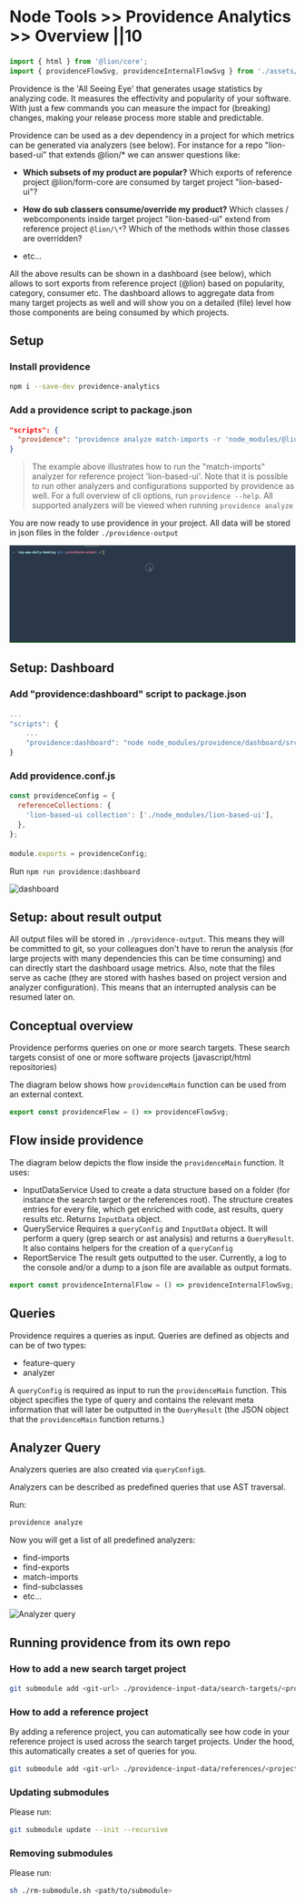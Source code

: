 # Node Tools >> Providence Analytics >> Overview ||10

```js script
import { html } from '@lion/core';
import { providenceFlowSvg, providenceInternalFlowSvg } from './assets/_mermaid.svg.js';
```

Providence is the 'All Seeing Eye' that generates usage statistics by analyzing code.
It measures the effectivity and popularity of your software.
With just a few commands you can measure the impact for (breaking) changes, making
your release process more stable and predictable.

Providence can be used as a dev dependency in a project for which metrics
can be generated via analyzers (see below).
For instance for a repo "lion-based-ui" that extends @lion/\* we can answer questions like:

- **Which subsets of my product are popular?**
  Which exports of reference project @lion/form-core are consumed by target project "lion-based-ui"?

- **How do sub classers consume/override my product?**
  Which classes / webcomponents inside target project "lion-based-ui" extend from reference project `@lion/\*`?
  Which of the methods within those classes are overridden?

- etc...

All the above results can be shown in a dashboard (see below), which allows to sort exports from reference project (@lion) based on popularity, category, consumer etc.
The dashboard allows to aggregate data from many target projects as well and will show you on a detailed (file) level how those components are being consumed by which projects.

## Setup

### Install providence

```bash
npm i --save-dev providence-analytics
```

### Add a providence script to package.json

```json
"scripts": {
  "providence": "providence analyze match-imports -r 'node_modules/@lion/*'",
}
```

> The example above illustrates how to run the "match-imports" analyzer for reference project 'lion-based-ui'. Note that it is possible to run other analyzers and configurations supported by providence as well. For a full overview of cli options, run `providence --help`. All supported analyzers will be viewed when running `providence analyze`

You are now ready to use providence in your project. All
data will be stored in json files in the folder `./providence-output`

![CLI](./assets/provicli.gif 'CLI')

## Setup: Dashboard

### Add "providence:dashboard" script to package.json

```js
...
"scripts": {
    ...
    "providence:dashboard": "node node_modules/providence/dashboard/src/server.js"
}
```

### Add providence.conf.js

```js
const providenceConfig = {
  referenceCollections: {
    'lion-based-ui collection': ['./node_modules/lion-based-ui'],
  },
};

module.exports = providenceConfig;
```

Run `npm run providence:dashboard`

![dashboard](./assets/providash.gif 'dashboard')

## Setup: about result output

All output files will be stored in `./providence-output`.
This means they will be committed to git, so your colleagues don't have to
rerun the analysis (for large projects with many dependencies this can be time consuming)
and can directly start the dashboard usage metrics.
Also, note that the files serve as cache (they are stored with hashes based on project version and analyzer configuration). This means that an interrupted analysis can be
resumed later on.

## Conceptual overview

Providence performs queries on one or more search targets.
These search targets consist of one or more software projects (javascript/html repositories)

The diagram below shows how `providenceMain` function can be used from an external context.

```js story
export const providenceFlow = () => providenceFlowSvg;
```

## Flow inside providence

The diagram below depicts the flow inside the `providenceMain` function.
It uses:

- InputDataService
  Used to create a data structure based on a folder (for instance the search target or
  the references root). The structure creates entries for every file, which get enriched with code,
  ast results, query results etc. Returns `InputData` object.
- QueryService
  Requires a `queryConfig` and `InputData` object. It will perform a query (grep search or ast analysis)
  and returns a `QueryResult`.
  It also contains helpers for the creation of a `queryConfig`
- ReportService
  The result gets outputted to the user. Currently, a log to the console and/or a dump to a json file
  are available as output formats.

```js story
export const providenceInternalFlow = () => providenceInternalFlowSvg;
```

## Queries

Providence requires a queries as input.
Queries are defined as objects and can be of two types:

- feature-query
- analyzer

A `queryConfig` is required as input to run the `providenceMain` function.
This object specifies the type of query and contains the relevant meta
information that will later be outputted in the `QueryResult` (the JSON object that
the `providenceMain` function returns.)

## Analyzer Query

Analyzers queries are also created via `queryConfig`s.

Analyzers can be described as predefined queries that use AST traversal.

Run:

```bash
providence analyze
```

Now you will get a list of all predefined analyzers:

- find-imports
- find-exports
- match-imports
- find-subclasses
- etc...

![Analyzer query](./assets/analyzer-query.gif 'Analyzer query')

## Running providence from its own repo

### How to add a new search target project

```bash
git submodule add <git-url> ./providence-input-data/search-targets/<project-name>
```

### How to add a reference project

By adding a reference project, you can automatically see how code in your reference project is
used across the search target projects.
Under the hood, this automatically creates a set of queries for you.

```bash
git submodule add <git-url> ./providence-input-data/references/<project-name>
```

### Updating submodules

Please run:

```bash
git submodule update --init --recursive
```

### Removing submodules

Please run:

```bash
sh ./rm-submodule.sh <path/to/submodule>
```
